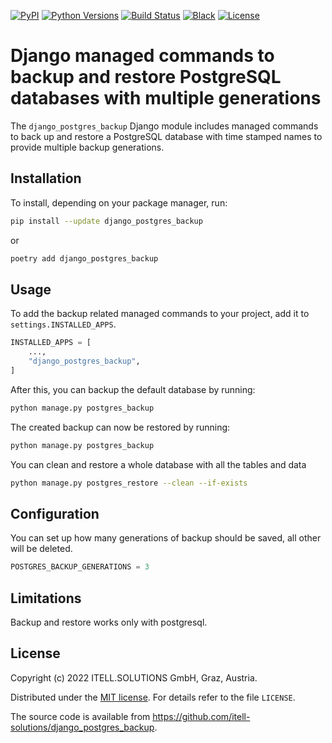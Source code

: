 [![PyPI](https://img.shields.io/pypi/v/django_postgres_backup)](https://pypi.org/project/django_postgres_backup/)
[![Python Versions](https://img.shields.io/pypi/pyversions/django_postgres_backup.svg)](https://www.python.org/downloads/)
[![Build Status](https://github.com/itell-solutions/django_postgres_backup/actions/workflows/build.yaml/badge.svg)](https://github.com/itell-solutions/django_postgres_backup/actions/workflows/build.yaml)
[![Black](https://img.shields.io/badge/code%20style-black-000000.svg)](https://github.com/psf/black)
[![License](https://img.shields.io/github/license/itell-solutions/django_postgres_backup)](https://opensource.org/licenses/MIT)

# Django managed commands to backup and restore PostgreSQL databases with multiple generations

The `django_postgres_backup` Django module includes managed commands to back
up and restore a PostgreSQL database with time stamped names to provide
multiple backup generations.

## Installation

To install, depending on your package manager, run:

```bash
pip install --update django_postgres_backup
```

or

```bash
poetry add django_postgres_backup
```

## Usage

To add the backup related managed commands to your project, add it to
`settings.INSTALLED_APPS`.

```python
INSTALLED_APPS = [
    ...,
    "django_postgres_backup",
]
```

After this, you can backup the default database by running:

```bash
python manage.py postgres_backup
```

The created backup can now be restored by running:

```bash
python manage.py postgres_backup
```

You can clean and restore a whole database with all the tables and data

```bash
python manage.py postgres_restore --clean --if-exists
```

## Configuration

You can set up how many generations of backup should be saved, all other will be deleted.

```python
POSTGRES_BACKUP_GENERATIONS = 3
```

## Limitations

Backup and restore works only with postgresql.

## License

Copyright (c) 2022 ITELL.SOLUTIONS GmbH, Graz, Austria.

Distributed under the
[MIT license](https://en.wikipedia.org/wiki/MIT_License). For details refer to
the file `LICENSE`.

The source code is available from
<https://github.com/itell-solutions/django_postgres_backup>.
